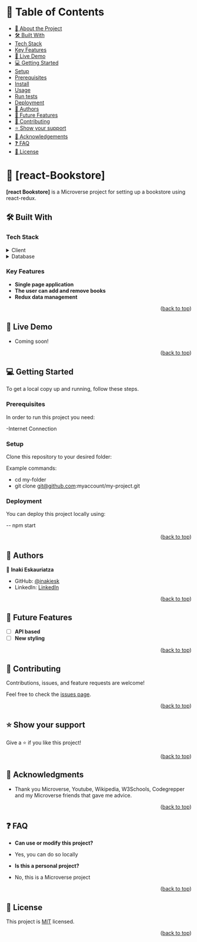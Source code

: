 # 📗 Table of Contents

- [📖 About the Project](#about-project)
- [🛠 Built With](#built-with)
- [Tech Stack](#tech-stack)
- [Key Features](#key-features)
- [🚀 Live Demo](#live-demo)
- [💻 Getting Started](#getting-started)
- [Setup](#setup)
- [Prerequisites](#prerequisites)
- [Install](#install)
- [Usage](#usage)
- [Run tests](#run-tests)
- [Deployment](#triangular_flag_on_post-deployment)
- [👥 Authors](#authors)
- [🔭 Future Features](#future-features)
- [🤝 Contributing](#contributing)
- [⭐️ Show your support](#support)
- [🙏 Acknowledgements](#acknowledgements)
- [❓ FAQ](#faq)
- [📝 License](#license)

<!-- PROJECT DESCRIPTION -->

# 📖 [react-Bookstore] <a name="about-project"></a>

**[react Bookstore]** is a Microverse project for setting up a bookstore using react-redux.

## 🛠 Built With <a name="built-with"></a>

### Tech Stack <a name="tech-stack"></a>


<details>
<summary>Client</summary>
<ul>
<li><a href="https://reactjs.org/">React.js</a></li>
</ul>
</details>

<details>
<summary>Database</summary>
<ul>
<li><a href="https://redux.js.org/">Redux</a></li>
</ul>
</details>

<!-- Features -->

### Key Features <a name="key-features"></a>


- **Single page application**
- **The user can add and remove books**
- **Redux data management**

<p align="right">(<a href="#readme-top">back to top</a>)</p>

<!-- LIVE DEMO -->

## 🚀 Live Demo <a name="live-demo"></a>

- Coming soon!

<p align="right">(<a href="#readme-top">back to top</a>)</p>

<!-- GETTING STARTED -->

## 💻 Getting Started <a name="getting-started"></a>


To get a local copy up and running, follow these steps.

### Prerequisites

In order to run this project you need:

-Internet Connection


### Setup

Clone this repository to your desired folder:


Example commands:


- cd my-folder
- git clone git@github.com:myaccount/my-project.git



### Deployment

You can deploy this project locally using:

-- npm start


<p align="right">(<a href="#readme-top">back to top</a>)</p>

<!-- AUTHORS -->

## 👥 Authors <a name="authors"></a>

👤 **Inaki Eskauriatza**

- GitHub: [@inakiesk](https://github.com/inakiesk)
- LinkedIn: [LinkedIn](https://www.linkedin.com/in/i%C3%B1aki-eskauriatza-b82684241?lipi=urn%3Ali%3Apage%3Ad_flagship3_profile_view_base_contact_details%3B1VEaqHfJTmWAhjqdjRvumA%3D%3D)

<p align="right">(<a href="#readme-top">back to top</a>)</p>

<!-- FUTURE FEATURES -->

## 🔭 Future Features <a name="future-features"></a>

- [ ] **API based**
- [ ] **New styling**

<p align="right">(<a href="#readme-top">back to top</a>)</p>

<!-- CONTRIBUTING -->

## 🤝 Contributing <a name="contributing"></a>

Contributions, issues, and feature requests are welcome!

Feel free to check the [issues page](https://github.com/inakiesk/Bookstore-react-app/issues).

<p align="right">(<a href="#readme-top">back to top</a>)</p>

<!-- SUPPORT -->

## ⭐️ Show your support <a name="support"></a>

Give a ⭐️ if you like this project!


<p align="right">(<a href="#readme-top">back to top</a>)</p>

<!-- ACKNOWLEDGEMENTS -->

## 🙏 Acknowledgments <a name="acknowledgements"></a>

- Thank you Microverse, Youtube, Wikipedia, W3Schools, Codegrepper and my Microverse friends that gave me advice.

<p align="right">(<a href="#readme-top">back to top</a>)</p>

<!-- FAQ (optional) -->

## ❓ FAQ <a name="faq"></a>


- **Can use or modify this project?**

- Yes, you can do so locally

- **Is this a personal project?**

- No, this is a Microverse project

<p align="right">(<a href="#readme-top">back to top</a>)</p>

<!-- LICENSE -->

## 📝 License <a name="license"></a>

This project is [MIT](./LICENSE) licensed.


<p align="right">(<a href="#readme-top">back to top</a>)</p>
